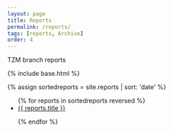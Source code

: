 ```yaml
---
layout: page
title: Reports
permalink: /reports/
tags: [reports, Archive]
order: 4
---
```


TZM branch reports

{% include base.html %}

{% assign sortedreports = site.reports | sort: 'date' %}

<ul>
{% for reports in sortedreports reversed %}

   <li>
     <a href="{{ reports.id | replace:'/reports/',''}}.html">
       {{ reports.title }}
     </a>
   </li>

{% endfor %}
</ul>